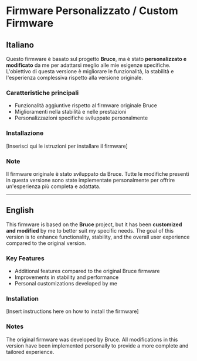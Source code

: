 # Firmware Personalizzato / Custom Firmware

## Italiano

Questo firmware è basato sul progetto **Bruce**, ma è stato **personalizzato e modificato** da me per adattarsi meglio alle mie esigenze specifiche.
L'obiettivo di questa versione è migliorare le funzionalità, la stabilità e l'esperienza complessiva rispetto alla versione originale.

### Caratteristiche principali
- Funzionalità aggiuntive rispetto al firmware originale Bruce
- Miglioramenti nella stabilità e nelle prestazioni
- Personalizzazioni specifiche sviluppate personalmente

### Installazione
[Inserisci qui le istruzioni per installare il firmware]

### Note
Il firmware originale è stato sviluppato da Bruce. Tutte le modifiche presenti in questa versione sono state implementate personalmente per offrire un'esperienza più completa e adattata.

---

## English

This firmware is based on the **Bruce** project, but it has been **customized and modified** by me to better suit my specific needs.
The goal of this version is to enhance functionality, stability, and the overall user experience compared to the original version.

### Key Features
- Additional features compared to the original Bruce firmware
- Improvements in stability and performance
- Personal customizations developed by me

### Installation
[Insert instructions here on how to install the firmware]

### Notes
The original firmware was developed by Bruce. All modifications in this version have been implemented personally to provide a more complete and tailored experience.
